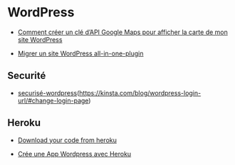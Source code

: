# WordPress

- [Comment créer un clé d’API Google Maps pour afficher la carte de mon site WordPress](https://www.youtube.com/watch?v=74sL2gWF5wQ&t=14s)

- [Migrer un site WordPress all-in-one-plugin](https://www.creaweb2b.com/migrer-site-wordpress-all-in-one-wp-migration/)

## Securité
- [securisé-wordpress](https://www.hostinger.fr/tutoriels/securiser-wordpress/)(https://kinsta.com/blog/wordpress-login-url/#change-login-page)


## Heroku
- [Download your code from heroku](https://help.heroku.com/FZDDCBLB/how-can-i-download-my-code-from-heroku)

- [Crée une App Wordpress avec Heroku](https://dashboard.heroku.com/new?button-url=http%3A%2F%2Ftechnomile.github.io%2Fwordpress%2Fsetup.html&template=https%3A%2F%2Fgithub.com%2Ftechnomile%2FHeroku-WordPress)


